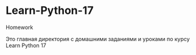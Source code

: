 # Learn-Python-17
Homework

Это главная директория с домашними заданиями и уроками по курсу Learn Python 17
